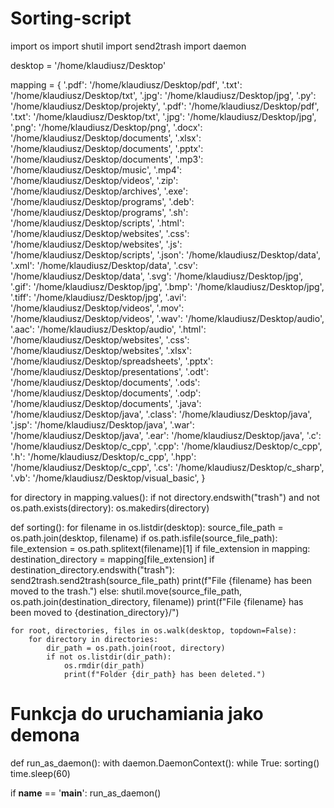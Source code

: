 # Sorting-script
import os
import shutil
import send2trash
import daemon

desktop = '/home/klaudiusz/Desktop'

mapping = {
    '.pdf': '/home/klaudiusz/Desktop/pdf',
    '.txt': '/home/klaudiusz/Desktop/txt',
    '.jpg': '/home/klaudiusz/Desktop/jpg',
    '.py': '/home/klaudiusz/Desktop/projekty',
    '.pdf': '/home/klaudiusz/Desktop/pdf',
    '.txt': '/home/klaudiusz/Desktop/txt',
    '.jpg': '/home/klaudiusz/Desktop/jpg',
    '.png': '/home/klaudiusz/Desktop/png',
    '.docx': '/home/klaudiusz/Desktop/documents',
    '.xlsx': '/home/klaudiusz/Desktop/documents',
    '.pptx': '/home/klaudiusz/Desktop/documents',
    '.mp3': '/home/klaudiusz/Desktop/music',
    '.mp4': '/home/klaudiusz/Desktop/videos',
    '.zip': '/home/klaudiusz/Desktop/archives',
    '.exe': '/home/klaudiusz/Desktop/programs',
    '.deb': '/home/klaudiusz/Desktop/programs',
    '.sh': '/home/klaudiusz/Desktop/scripts',
    '.html': '/home/klaudiusz/Desktop/websites',
    '.css': '/home/klaudiusz/Desktop/websites',
    '.js': '/home/klaudiusz/Desktop/scripts',
    '.json': '/home/klaudiusz/Desktop/data',
    '.xml': '/home/klaudiusz/Desktop/data',
    '.csv': '/home/klaudiusz/Desktop/data',
    '.svg': '/home/klaudiusz/Desktop/jpg',
    '.gif': '/home/klaudiusz/Desktop/jpg',
    '.bmp': '/home/klaudiusz/Desktop/jpg',
    '.tiff': '/home/klaudiusz/Desktop/jpg',
    '.avi': '/home/klaudiusz/Desktop/videos',
    '.mov': '/home/klaudiusz/Desktop/videos',
    '.wav': '/home/klaudiusz/Desktop/audio',
    '.aac': '/home/klaudiusz/Desktop/audio',
    '.html': '/home/klaudiusz/Desktop/websites',
    '.css': '/home/klaudiusz/Desktop/websites',
    '.xlsx': '/home/klaudiusz/Desktop/spreadsheets',
    '.pptx': '/home/klaudiusz/Desktop/presentations',
    '.odt': '/home/klaudiusz/Desktop/documents',
    '.ods': '/home/klaudiusz/Desktop/documents',
    '.odp': '/home/klaudiusz/Desktop/documents',
    '.java': '/home/klaudiusz/Desktop/java',
    '.class': '/home/klaudiusz/Desktop/java',
    '.jsp': '/home/klaudiusz/Desktop/java',
    '.war': '/home/klaudiusz/Desktop/java',
    '.ear': '/home/klaudiusz/Desktop/java',
    '.c': '/home/klaudiusz/Desktop/c_cpp',
    '.cpp': '/home/klaudiusz/Desktop/c_cpp',
    '.h': '/home/klaudiusz/Desktop/c_cpp',
    '.hpp': '/home/klaudiusz/Desktop/c_cpp',
    '.cs': '/home/klaudiusz/Desktop/c_sharp',
    '.vb': '/home/klaudiusz/Desktop/visual_basic',
}

for directory in mapping.values():
    if not directory.endswith("trash") and not os.path.exists(directory):
        os.makedirs(directory)

def sorting():
    for filename in os.listdir(desktop):
        source_file_path = os.path.join(desktop, filename)
        if os.path.isfile(source_file_path):
            file_extension = os.path.splitext(filename)[1]
            if file_extension in mapping:
                destination_directory = mapping[file_extension]
                if destination_directory.endswith("trash"):
                    send2trash.send2trash(source_file_path)
                    print(f"File {filename} has been moved to the trash.")
                else:
                    shutil.move(source_file_path, os.path.join(destination_directory, filename))
                    print(f"File {filename} has been moved to {destination_directory}/")

    for root, directories, files in os.walk(desktop, topdown=False):
        for directory in directories:
            dir_path = os.path.join(root, directory)
            if not os.listdir(dir_path):
                os.rmdir(dir_path)
                print(f"Folder {dir_path} has been deleted.")

# Funkcja do uruchamiania jako demona
def run_as_daemon():
    with daemon.DaemonContext():
        while True:
            sorting()
            time.sleep(60)

if __name__ == '__main__':
    run_as_daemon()

